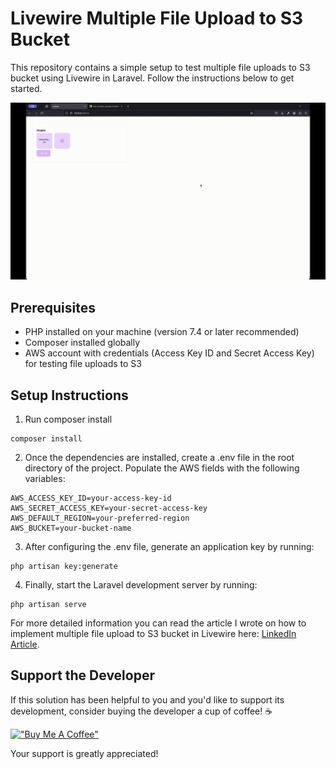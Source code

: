 # Livewire Multiple File Upload to S3 Bucket

This repository contains a simple setup to test multiple file uploads to S3 bucket using Livewire in Laravel. Follow the instructions below to get started.

![Multiple File Upload GIF](https://raw.githubusercontent.com/Edmonbelchev/livewire-multiple-file-upload/main/multiple_file_uploads.gif)

## Prerequisites

- PHP installed on your machine (version 7.4 or later recommended)
- Composer installed globally
- AWS account with credentials (Access Key ID and Secret Access Key) for testing file uploads to S3

## Setup Instructions

1. Run composer install
   
```
composer install
```

2. Once the dependencies are installed, create a .env file in the root directory of the project. Populate the AWS fields with the following variables:

```
AWS_ACCESS_KEY_ID=your-access-key-id
AWS_SECRET_ACCESS_KEY=your-secret-access-key
AWS_DEFAULT_REGION=your-preferred-region
AWS_BUCKET=your-bucket-name
```

3. After configuring the .env file, generate an application key by running:

```
php artisan key:generate
```

4. Finally, start the Laravel development server by running:

```
php artisan serve
```

For more detailed information you can read the article I wrote on how to implement multiple file upload to S3 bucket in Livewire here: [LinkedIn Article](https://www.linkedin.com/pulse/implementing-multiple-file-upload-s3-bucket-edmon-belchev-4oagf/).

## Support the Developer
If this solution has been helpful to you and you'd like to support its development, consider buying the developer a cup of coffee! ☕

[!["Buy Me A Coffee"](https://www.buymeacoffee.com/assets/img/custom_images/orange_img.png)](https://buymeacoffee.com/edmonbelchev)

Your support is greatly appreciated!
